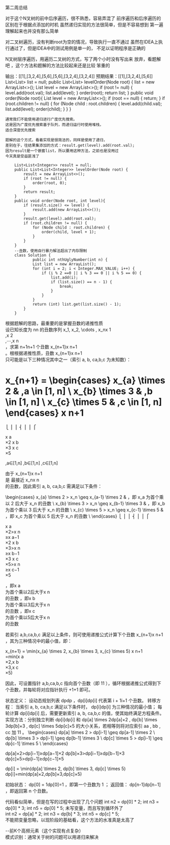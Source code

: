 第二周总结

对于这个N叉树的前中后序遍历，很不熟悉，容易弄混了
前序遍历和后序遍历的区别在于根据点添加的时机
虽然递归实现的方法很简单，但是不容易想到
第一遍理解起来也并没有那么简单

对二叉树遍历，没有判断root为空的情况，导致执行一直不通过
虽然在IDEA上执行通过了，但是IDEA中的测试用例是单一的，
不足以证明程序是正确的


N叉树层序遍历，用遍历二叉树的方式，写了两个小时没有写出来
放弃，看题解吧 ，这个方法和题解的方法比较起来还是比较
笨重的

输出：[[1],[3,2,4],[5,6],[5,6],[3,2,4],[3,2,4]]
预期结果：[[1],[3,2,4],[5,6]]
 List<List<Integer>> list = null;
    public List<List<Integer>> levelOrder(Node root) {
        list = new ArrayList<>();
        List<Integer> level = new ArrayList<>();
        if (root != null) {
          level.add(root.val);
          list.add(level);
        }
        order(root);
        return list;
    }
    public void order(Node root){
        List<Integer> level = new ArrayList<>();
        if (root == null) {
            return;
        }
        if (root.children != null) {
            for (Node child : root.children) {
                level.add(child.val);
                list.add(level);
                order(child);
            }
        }
    }
    
    通常我们不能使用递归进行广度优先搜索。
    这是因为广度优先搜索基于队列，而递归运行时使用堆栈，
    适合深度优先搜索
    
    题解的这个方式，看着实现是很简洁的，同样是使用了递归，
    差别在于，往结果集添加的方式：result.get(level).add(root.val);
    因为result是一个嵌套list，所以要用这种方法，之前也是没用过
    今天真是受益匪浅了 
    
        List<List<Integer>> result = null;
        public List<List<Integer>> levelOrder(Node root) {
            result = new ArrayList<>();
            if (root != null) {
                order(root, 0);
            }
            return result;
        }
        public void order(Node root, int level){
            if (result.size() <= level) {
                result.add(new ArrayList<>());
            }
            result.get(level).add(root.val);
            if (root.children != null) {
                for (Node child : root.children) {
                    order(child, level + 1);
                }
            }
        }
        --丑数，使用自行暴力解法超出了内存限制
        class Solution {
                public int nthUglyNumber(int n) {
                List list = new ArrayList();
                for (int i = 2; i < Integer.MAX_VALUE; i++) {
                    if (i % 2 ==0 || i % 3 == 0 || i % 5 == 0) {
                        list.add(i);
                        if (list.size() == n - 1) {
                            break;
                        }
                    }
                }
                return (int) list.get(list.size() - 1);
            }
        }
        
 根据题解的思路，最重要的是掌握丑数的递推性质  
 设已知长度为 nn 的丑数序列 x_1, x_2, \cdots , x_nx 
 1
 ​	
  ,x 
 2
 ​	
  ,⋯,x 
 n
 ​	
   ，求第 n+1n+1 个丑数 x_{n+1}x 
 n+1
 ​	
   。根根据递推性质，丑数 x_{n+1}x 
 n+1
 ​	
   只可能是以下三种情况其中之一（索引 a, b, ca,b,c 为未知数）：
 
 x_{n+1} = \begin{cases} x_{a} \times 2 & ,a \in [1, n] \\ x_{b} \times 3 & ,b \in [1, n] \\ x_{c} \times 5 & ,c \in [1, n] \end{cases}
 x 
 n+1
 ​	
  = 
 ⎩
 ⎪
 ⎪
 ⎨
 ⎪
 ⎪
 ⎧
 ​	
   
 x 
 a
 ​	
  ×2
 x 
 b
 ​	
  ×3
 x 
 c
 ​	
  ×5
 ​	
   
 ,a∈[1,n]
 ,b∈[1,n]
 ,c∈[1,n]
 ​	
  
 
 由于 x_{n+1}x 
 n+1
 ​	
   是 最接近 x_nx 
 n
 ​	
   的丑数，因此索引 a, b, ca,b,c 需满足以下条件：
 
 \begin{cases} x_{a} \times 2 > x_n \geq x_{a-1} \times 2 & ，即 x_a 为首个乘以 2 后大于 x_n 的丑数 \\ x_{b} \times 3 > x_n \geq x_{b-1} \times 3 & ，即 x_b 为首个乘以 3 后大于 x_n 的丑数 \\ x_{c} \times 5 > x_n \geq x_{c-1} \times 5 & ，即 x_c 为首个乘以 5 后大于 x_n 的丑数 \\ \end{cases}
 ⎩
 ⎪
 ⎪
 ⎨
 ⎪
 ⎪
 ⎧
 ​	
   
 x 
 a
 ​	
  ×2>x 
 n
 ​	
  ≥x 
 a−1
 ​	
  ×2
 x 
 b
 ​	
  ×3>x 
 n
 ​	
  ≥x 
 b−1
 ​	
  ×3
 x 
 c
 ​	
  ×5>x 
 n
 ​	
  ≥x 
 c−1
 ​	
  ×5
 ​	
   
 ，即x 
 a
 ​	
  为首个乘以2后大于x 
 n
 ​	
  的丑数
 ，即x 
 b
 ​	
  为首个乘以3后大于x 
 n
 ​	
  的丑数
 ，即x 
 c
 ​	
  为首个乘以5后大于x 
 n
 ​	
  的丑数
 ​	
  
 
 若索引 a,b,ca,b,c 满足以上条件，则可使用递推公式计算下个丑数 x_{n+1}x 
 n+1
 ​	
   ，其为三种情况中的最小值，即：
 
 x_{n+1} = \min(x_{a} \times 2, x_{b} \times 3, x_{c} \times 5)
 x 
 n+1
 ​	
  =min(x 
 a
 ​	
  ×2,x 
 b
 ​	
  ×3,x 
 c
 ​	
  ×5)
 
 因此，可设置指针 a,b,ca,b,c 指向首个丑数（即 11 ），循环根据递推公式得到下个丑数，并每轮将对应指针执行 +1+1 即可。
 
  状态定义： 设动态规划列表 dpdp ，dp[i]dp[i] 代表第 i + 1i+1 个丑数。
  转移方程：
  当索引 a, b, ca,b,c 满足以下条件时， dp[i]dp[i] 为三种情况的最小值；
  每轮计算 dp[i]dp[i] 后，需要更新索引 a, b, ca,b,c 的值，使其始终满足方程条件。实现方法：分别独立判断 dp[i]dp[i] 和 dp[a] \times 2dp[a]×2 , dp[b] \times 3dp[b]×3 , dp[c] \times 5dp[c]×5 的大小关系，若相等则将对应索引 aa , bb , cc 加 11 。
  \begin{cases} dp[a] \times 2 > dp[i-1] \geq dp[a-1] \times 2 \\ dp[b] \times 3 > dp[i-1] \geq dp[b-1] \times 3 \\ dp[c] \times 5 > dp[i-1] \geq dp[c-1] \times 5 \\ \end{cases}
    
  dp[a]×2>dp[i−1]≥dp[a−1]×2
  dp[b]×3>dp[i−1]≥dp[b−1]×3
  dp[c]×5>dp[i−1]≥dp[c−1]×5
  ​	
   
  
  dp[i] = \min(dp[a] \times 2, dp[b] \times 3, dp[c] \times 5)
  dp[i]=min(dp[a]×2,dp[b]×3,dp[c]×5)
  
  初始状态： dp[0] = 1dp[0]=1 ，即第一个丑数为 1 ；
  返回值： dp[n-1]dp[n−1] ，即返回第 n 个丑数。
  
  代码看似简单，但是在写的过程中出现了几个问题
              int n2 = dp[0] * 2;
              int n3 = dp[0] * 3;
              int n5 = dp[0] * 5;
  未写变量，而且写到循环外了  
              int n2 = dp[a] * 2;
              int n3 = dp[b] * 3;
              int n5 = dp[c] * 5;  
不能把变量忽略，以现阶段的基础看，这个方法的水准真是太高了

--前K个高频元素（这个实现有点复杂）   
模式识别：通常关于树的问题可以用递归来解决
              
        
    